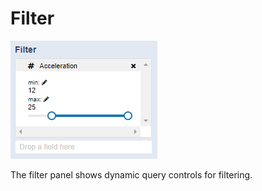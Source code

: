 # Filter

![Filter Panel](../.gitbook/assets/filter.PNG)

The filter panel shows dynamic query controls for filtering.

